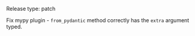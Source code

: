 Release type: patch

Fix mypy plugin - `from_pydantic` method correctly has the `extra` argument typed.